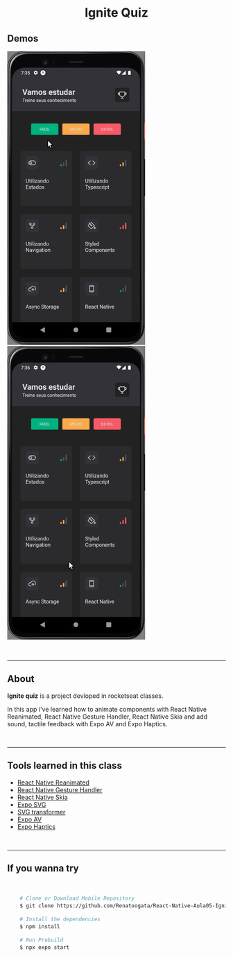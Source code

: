 <h1 align="center">
    <p>Ignite Quiz<p>
</h1>

## Demos

![Image](./assets/demo1.gif)
![Image](./assets/demo2.gif) 

<br />

---

## About 
 
**Ignite quiz** is a project devloped in rocketseat classes.

In this app i've learned how to animate components with React Native Reanimated, React Native Gesture Handler, React Native Skia and add sound, tactile feedback with Expo AV and Expo Haptics.

<br />

---

## Tools learned in this class

- [React Native Reanimated](https://docs.expo.dev/versions/latest/sdk/reanimated/?utm_source=google&utm_medium=cpc&utm_content=performancemax&gclid=Cj0KCQjwr82iBhCuARIsAO0EAZyEKgGmpUD_hukugkhmZOB6JsClJf_4L-eGnGrMwSemcaIb14L6KmwaAlxAEALw_wcB)
- [React Native Gesture Handler](https://docs.swmansion.com/react-native-gesture-handler/docs/)
- [React Native Skia](https://docs.expo.dev/versions/latest/sdk/skia/)
- [Expo SVG](https://docs.expo.dev/versions/latest/sdk/svg/?utm_source=google&utm_medium=cpc&utm_content=performancemax&gclid=Cj0KCQjwr82iBhCuARIsAO0EAZzX2_nIv6Oclz0ka5LGc0LtHI5piIf4L5jggxtYT_-DROD2g7r7U2YaAvVkEALw_wcB)
- [SVG transformer](https://github.com/kristerkari/react-native-svg-transformer)
- [Expo AV](https://docs.expo.dev/versions/latest/sdk/av/?utm_source=google&utm_medium=cpc&utm_content=performancemax&gclid=Cj0KCQjwr82iBhCuARIsAO0EAZyIU_kToFl_GcLqubRQsBJoa9LPigcQvTXnzp9pAOLZgFrVeIRPYA0aAqNfEALw_wcB)
- [Expo Haptics](https://docs.expo.dev/versions/latest/sdk/haptics/?utm_source=google&utm_medium=cpc&utm_content=performancemax&gclid=Cj0KCQjwr82iBhCuARIsAO0EAZz3A6gh9A0VBn5ASUYZKl0UjgOpyOR3Q2l9MiHXwPY0smVLLWohESwaAn4WEALw_wcB)

<br />

---

## If you wanna try

<br />


```bash
    # Clone or Download Mobile Repository 
    $ git clone https://github.com/Renatoogata/React-Native-Aula05-Ignitequiz
``` 

```bash
    # Install the dependencies
    $ npm install
```

```bash
    # Run Prebuild
    $ npx expo start
```